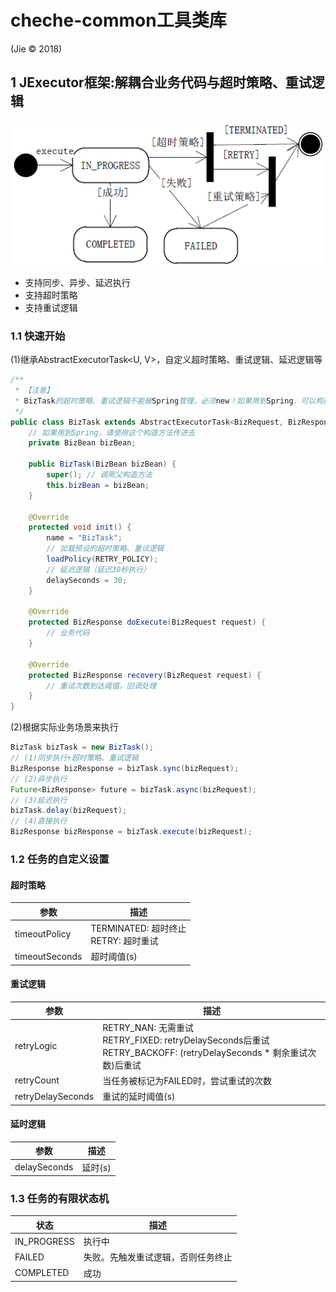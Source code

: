 # cheche-common工具类库
(Jie © 2018)
## 1 JExecutor框架:解耦合业务代码与超时策略、重试逻辑
![任务执行状态图](/dev-book/uml/ExecutorStatus.png)
- 支持同步、异步、延迟执行
- 支持超时策略
- 支持重试逻辑

### 1.1 快速开始
(1)继承AbstractExecutorTask<U, V>，自定义超时策略、重试逻辑、延迟逻辑等
```Java
/**
 * 【注意】
 * BizTask的超时策略、重试逻辑不能被Spring管理，必须new！如果用到Spring，可以构造方法传进去
 */
public class BizTask extends AbstractExecutorTask<BizRequest, BizResponse> {
    // 如果用到Spring，请使用这个构造方法传进去
    private BizBean bizBean;

    public BizTask(BizBean bizBean) {
        super(); // 调用父构造方法
        this.bizBean = bizBean;
    }

    @Override
    protected void init() {
        name = "BizTask";
        // 加载预设的超时策略、重试逻辑
        loadPolicy(RETRY_POLICY);
        // 延迟逻辑（延迟30秒执行）
        delaySeconds = 30;
    }

    @Override
    protected BizResponse doExecute(BizRequest request) {
        // 业务代码
    }

    @Override
    protected BizResponse recovery(BizRequest request) {
        // 重试次数到达阈值，回调处理
    }
}
```
(2)根据实际业务场景来执行
```Java
BizTask bizTask = new BizTask();
// (1)同步执行+超时策略、重试逻辑
BizResponse bizResponse = bizTask.sync(bizRequest);
// (2)异步执行
Future<BizResponse> future = bizTask.async(bizRequest);
// (3)延迟执行
bizTask.delay(bizRequest);
// (4)直接执行
BizResponse bizResponse = bizTask.execute(bizRequest);
```

### 1.2 任务的自定义设置
#### 超时策略
参数 | 描述
---|---
timeoutPolicy | TERMINATED: 超时终止<br />RETRY: 超时重试
timeoutSeconds | 超时阈值(s)

#### 重试逻辑
参数 | 描述
---|---
retryLogic | RETRY_NAN: 无需重试<br />RETRY_FIXED: retryDelaySeconds后重试<br />RETRY_BACKOFF: (retryDelaySeconds * 剩余重试次数)后重试
retryCount | 当任务被标记为FAILED时，尝试重试的次数
retryDelaySeconds | 重试的延时阈值(s)

#### 延时逻辑
参数 | 描述
---|---
delaySeconds | 延时(s)

### 1.3 任务的有限状态机
状态 | 描述
---|---
IN_PROGRESS | 执行中
FAILED | 失败。先触发重试逻辑，否则任务终止
COMPLETED | 成功
